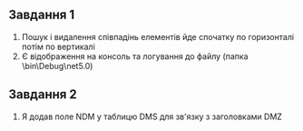 ## Завдання 1
1. Пошук і видалення співпадінь елементів йде спочатку по горизонталі потім по вертикалі
2. Є відображення на консоль та логування до файлу (папка \bin\Debug\net5.0)
## Завдання 2
1. Я додав поле NDM у таблицю DMS для зв'язку з заголовками DMZ
